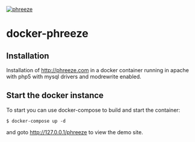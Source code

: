 [![phreeze](http://phreeze.com/assets/video-5DCZAqDo4zQ.jpg)](https://www.youtube.com/watch?v=5DCZAqDo4zQ)
# docker-phreeze

## Installation
Installation of http://phreeze.com in a docker container running in apache with php5 with mysql drivers and modrewrite enabled.

## Start the docker instance
To start you can use docker-compose to build and start the container:
```
$ docker-compose up -d
```
and goto http://127.0.0.1/phreeze to view the demo site. 
